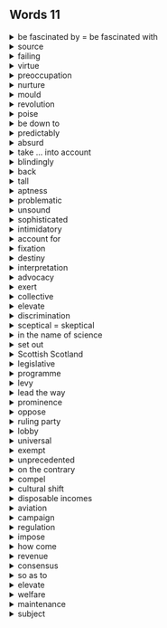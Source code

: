 ## Words 11

<details>
    <summary>be fascinated by = be fascinated with</summary>
    着迷于
</details>

<details>
    <summary>source</summary>
    n.根源，本源
</details>

<details>
    <summary>failing</summary>
    n.弱点，缺陷
</details>

<details>
    <summary>virtue</summary>
    n.优点，用处
</details>

<details>
    <summary>preoccupation</summary>
    n.使人全神贯注的事物
    occupation	n.职业，工作，占有
</details>

<details>
    <summary>nurture</summary>
    n.教育，培育
</details>

<details>
    <summary>mould</summary>
    v.塑造
</details>

<details>
    <summary>revolution</summary>
    n.革命
</details>

<details>
    <summary>poise</summary>
    v.使平衡
</details>

<details>
    <summary>be down to </summary>
    归因于
</details>

<details>
    <summary>predictably</summary>
    adv.不出所料地
</details>

<details>
    <summary>absurd</summary>
    adj.荒谬的
</details>

<details>
    <summary>take ... into account</summary>
    把……考虑在内
</details>

<details>
    <summary>blindingly</summary>
    adv.极其，非常
</details>

<details>
    <summary>back</summary>
    v.支持
</details>

<details>
    <summary>tall</summary>
    adj.夸张的
</details>

<details>
    <summary>aptness</summary>
    n.才能
</details>

<details>
    <summary>problematic</summary>
    adj.有问题的
</details>

<details>
    <summary>unsound</summary>
    adj.不健全的，不可靠的
</details>

<details>
    <summary>sophisticated</summary>
    adj.复杂的，精致的
</details>

<details>
    <summary>intimidatory</summary>
    adj.令人生畏的
</details>

<details>
    <summary>account for</summary>
    说明
</details>

<details>
    <summary>fixation</summary>
    n.迷恋，固定
</details>

<details>
    <summary>destiny</summary>
    n.命运
</details>

<details>
    <summary>interpretation</summary>
    n.解释
</details>

<details>
    <summary>advocacy</summary>
    v.支持，拥护
</details>

<details>
    <summary>exert</summary>
    v.施加
</details>

<details>
    <summary>collective</summary>
    adj.集体的，共同的
</details>

<details>
    <summary>elevate</summary>
    v.提升
</details>

<details>
    <summary>discrimination</summary>
    n.歧视
</details>

<details>
    <summary>sceptical = skeptical</summary>
    adj.持怀疑态度的
</details>

<details>
    <summary>in the name of science</summary>
    以科学的名义
</details>

<details>
    <summary>set out</summary>
    陈述，阐明
</details>

<details>
    <summary>Scottish  Scotland</summary>
    苏格兰
</details>

<details>
    <summary>legislative</summary>
    adj.立法的
</details>

<details>
    <summary>programme</summary>
    n.计划，方案
</details>

<details>
    <summary>levy</summary>
    v.征收
</details>

<details>
    <summary>lead the way</summary>
    走在前列
</details>

<details>
    <summary>prominence</summary>
    n.声望，突出
</details>

<details>
    <summary>oppose</summary>
    v.反对
    opposed	adj.持反对意见的
    opposition	n.反对
</details>

<details>
    <summary>ruling party</summary>
    执政党
</details>

<details>
    <summary>lobby</summary>
    v.游说
</details>

<details>
    <summary>universal</summary>
    adj.普遍的
</details>

<details>
    <summary>exempt</summary>
    v.免除，豁免	adj.被免除的
</details>

<details>
    <summary>unprecedented</summary>
    adj.前所未有的
</details>

<details>
    <summary>on the contrary</summary>
    相反
</details>

<details>
    <summary>compel</summary>
    v.强迫，迫使
</details>

<details>
    <summary>cultural shift</summary>
    文化转型
</details>

<details>
    <summary>disposable incomes</summary>
    可支配收入
</details>

<details>
    <summary>aviation</summary>
    n.航空，飞机制造业
</details>

<details>
    <summary>campaign</summary>
    n.运动，战役
</details>

<details>
    <summary>regulation</summary>
    n.管理，控制
</details>

<details>
    <summary>impose</summary>
    v.推行，实施
</details>

<details>
    <summary>how come</summary>
    为什么
</details>

<details>
    <summary>revenue</summary>
    n.税收，收益
</details>

<details>
    <summary>consensus</summary>
    n.共识，一致看法
</details>

<details>
    <summary>so as to</summary>
    以便
</details>

<details>
    <summary>elevate</summary>
    v.提升，提高
</details>

<details>
    <summary>welfare</summary>
    n.福利
</details>

<details>
    <summary>maintenance</summary>
    n.维持，保持
</details>

<details>
    <summary>subject</summary>
    v.提出	n.科目
</details>

